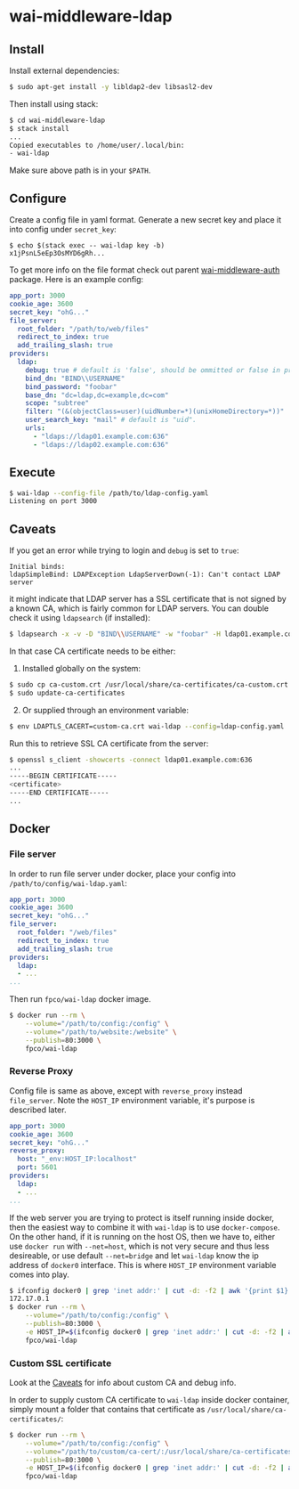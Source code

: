 # wai-middleware-ldap

## Install

Install external dependencies:

```bash
$ sudo apt-get install -y libldap2-dev libsasl2-dev
```

Then install using stack:

```bash
$ cd wai-middleware-ldap
$ stack install
...
Copied executables to /home/user/.local/bin:
- wai-ldap
```

Make sure above path is in your `$PATH`.

## Configure

Create a config file in yaml format. Generate a new secret key and place it into
config under `secret_key`:

```
$ echo $(stack exec -- wai-ldap key -b)
x1jPsnL5eEp3OsMYD6gRh...
```

To get more info on the file format check out parent
[wai-middleware-auth](https://www.stackage.org/package/wai-middleware-auth)
package. Here is an example config:

```yaml
app_port: 3000
cookie_age: 3600
secret_key: "ohG..."
file_server:
  root_folder: "/path/to/web/files"
  redirect_to_index: true
  add_trailing_slash: true
providers:
  ldap:
    debug: true # default is 'false', should be ommitted or false in production
    bind_dn: "BIND\\USERNAME"
    bind_password: "foobar"
    base_dn: "dc=ldap,dc=example,dc=com"
    scope: "subtree"
    filter: "(&(objectClass=user)(uidNumber=*)(unixHomeDirectory=*))"
    user_search_key: "mail" # default is "uid".
    urls:
      - "ldaps://ldap01.example.com:636"
      - "ldaps://ldap02.example.com:636"
```


## Execute

```bash
$ wai-ldap --config-file /path/to/ldap-config.yaml
Listening on port 3000
```

## Caveats

If you get an error while trying to login and `debug` is set to `true`:

```
Initial binds:
ldapSimpleBind: LDAPException LdapServerDown(-1): Can't contact LDAP server
```
it might indicate that LDAP server has a SSL certificate that is not signed by a known CA, which is fairly common for LDAP servers. You can double check it using `ldapsearch` (if installed):

```bash
$ ldapsearch -x -v -D "BIND\\USERNAME" -w "foobar" -H ldap01.example.com:636 -b "dc=ldap,dc=example,dc=com" -s sub "uid=username"
```

In that case CA certificate needs to be either:

1. Installed globally on the system:

```bash
$ sudo cp ca-custom.crt /usr/local/share/ca-certificates/ca-custom.crt
$ sudo update-ca-certificates
```

2. Or supplied through an environment variable:

```bash
$ env LDAPTLS_CACERT=custom-ca.crt wai-ldap --config=ldap-config.yaml
```

Run this to retrieve SSL CA certificate from the server:

```bash
$ openssl s_client -showcerts -connect ldap01.example.com:636
...
-----BEGIN CERTIFICATE-----
<certificate>
-----END CERTIFICATE-----
...
```

## Docker

### File server

In order to run file server under docker, place your config into `/path/to/config/wai-ldap.yaml`:

```yaml
app_port: 3000
cookie_age: 3600
secret_key: "ohG..."
file_server:
  root_folder: "/web/files"
  redirect_to_index: true
  add_trailing_slash: true
providers:
  ldap:
  - ...
...
```

Then run `fpco/wai-ldap` docker image.

```bash
$ docker run --rm \
    --volume="/path/to/config:/config" \
    --volume="/path/to/website:/website" \
    --publish=80:3000 \
    fpco/wai-ldap
```

### Reverse Proxy

Config file is same as above, except with `reverse_proxy` instead `file_server`. Note the `HOST_IP` environment variable, it's purpose is described later.

```yaml
app_port: 3000
cookie_age: 3600
secret_key: "ohG..."
reverse_proxy:
  host: "_env:HOST_IP:localhost"
  port: 5601
providers:
  ldap:
  - ...
...
```

If the web server you are trying to protect is itself running inside docker, then the easiest way to combine it with `wai-ldap` is to use `docker-compose`. On the other hand, if it is running on the host OS, then we have to, either use `docker run` with `--net=host`, which is not very secure and thus less desireable, or use default `--net=bridge` and let `wai-ldap` know the ip address of `docker0` interface. This is where `HOST_IP` environment variable comes into play.

```bash
$ ifconfig docker0 | grep 'inet addr:' | cut -d: -f2 | awk '{print $1}'
172.17.0.1
$ docker run --rm \
    --volume="/path/to/config:/config" \
    --publish=80:3000 \
    -e HOST_IP=$(ifconfig docker0 | grep 'inet addr:' | cut -d: -f2 | awk '{print $1}') \
    fpco/wai-ldap
```

### Custom SSL certificate

Look at the [Caveats](#caveats) for info about custom CA and debug info.

In order to supply custom CA certificate to `wai-ldap` inside docker container,
simply mount a folder that contains that certificate as
`/usr/local/share/ca-certificates/`:

```bash
$ docker run --rm \
    --volume="/path/to/config:/config" \
    --volume="/path/to/custom/ca-cert/:/usr/local/share/ca-certificates/" \
    --publish=80:3000 \
    -e HOST_IP=$(ifconfig docker0 | grep 'inet addr:' | cut -d: -f2 | awk '{print $1}') \
    fpco/wai-ldap
```
